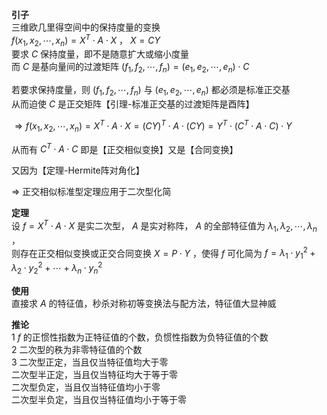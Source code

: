 **引子**  
三维欧几里得空间中的保持度量的变换  
$f(x_1,x_2,\cdots,x_n)=X^T\cdot A\cdot X$ ， $X=CY$  
要求 $C$ 保持度量，即不是随意扩大或缩小度量  
而 $C$ 是基向量间的过渡矩阵 $(f_1,f_2,\cdots,f_n)=(e_1,e_2,\cdots,e_n)\cdot C$  
  
若要求保持度量，则 $(f_1,f_2,\cdots,f_n)$ 与 $(e_1,e_2,\cdots,e_n)$ 都必须是标准正交基  
从而迫使 $C$ 是正交矩阵【引理-标准正交基的过渡矩阵是酉阵】  
  
$\Rightarrow f(x_1,x_2,\cdots,x_n)=X^T\cdot A\cdot X=(CY)^T\cdot A\cdot(CY)=Y^T\cdot(C^T\cdot A\cdot C)\cdot Y$  
  
从而有 $C^T\cdot A\cdot C$ 即是【正交相似变换】又是【合同变换】  
  
又因为【定理-Hermite阵对角化】  
  
$\Rightarrow$ 正交相似标准型定理应用于二次型化简  
  
**定理**  
设 $f=X^T\cdot A\cdot X$ 是实二次型， $A$ 是实对称阵， $A$ 的全部特征值为 $\lambda_1,\lambda_2,\cdots,\lambda_n$ ，  
则存在正交相似变换或正交合同变换 $X=P\cdot Y$ ，使得 $f$ 可化简为 $f=\lambda_1\cdot y_1^2+\lambda_2\cdot y_2^2+\cdots+\lambda_n\cdot y_n^2$  
  
**使用**  
直接求 $A$ 的特征值，秒杀对称初等变换法与配方法，特征值大显神威  
  
**推论**  
1  $f$ 的正惯性指数为正特征值的个数，负惯性指数为负特征值的个数  
2 二次型的秩为非零特征值的个数  
3 二次型正定，当且仅当特征值均大于零  
二次型半正定，当且仅当特征均大于等于零  
二次型负定，当且仅当特征值均小于零  
二次型半负定，当且仅当特征值均小于等于零  
